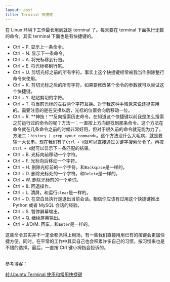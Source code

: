 ```yaml
---
layout: post
title: Terminal 快捷键
---
```


在 Linux 环境下工作最长用到就是 terminal 了。每天要在 terminal 下面执行无数的命令。其实 terminal 下面也是有快捷键的。


- Ctrl + P. 显示上一条命令。
- Ctrl + N. 显示下一条命令。
- Ctrl + A. 将光标移到行首。
- Ctrl + E. 将光标移到行尾。
- Ctrl + U. 剪切光标之前的所有字符。事实上这个快捷键经常被我当作删除整行命令来使用。
- Ctrl + K. 剪切光标之后的所有字符。如果要修改某个命令的参数就可以尝试这个快捷键。
- Ctrl + Y. 粘贴剪切的字符。
- Ctrl + T. 将当前光标的左右两个字符互换。对于我这种手残党来说还挺实用的。需要注意的是在交换以后，光标的位置会向后移动一位。
- Ctrl + R. **神技！**反向搜索历史命令。在知道这个快捷键以前我是怎么搜索之前运行过的命令的呢？方法一：一直按上方向键找到那条命令。这个方法在命令就在几条命令之前的时候非常好用，但对于很久前的命令就无能为力了。方法二：`history | grep <your command>`。这个方法没什么大毛病，就是要输一大长串。现在我们有了`Ctrl + R`就可以直接通过关键字搜索命令了。再按`Ctrl + R`就可以显示下一条匹配的结果。
- Ctrl + B. 光标向前移动一个字符。
- Ctrl + F. 光标向后移动一个字符。
- Ctrl + H. 删除光标前的一个字符。和`Backspace`是一样的。
- Ctrl + D. 删除光标处的一个字符。和`Delete`是一样的。
- Ctrl + W. 删除光标前的一个单词。
- Ctrl + &. 回退操作。
- Ctrl + L. 清屏，和运行`clear`是一样的。
- Ctrl + D. 在空白处执行是退出当前会话。相信你应该有过用这个快捷键推出 Python 或者 MySQL 会话的经验。
- Ctrl + S. 暂停屏幕输出。
- Ctrl + Q. 继续屏幕输出。
- Ctrl + J/O/M. 回车，和`Enter`是一样的。

这些命令其实并不一定全都派得上用场，有一些我们直接用用已有的按键会更加快捷方便。同时，在平常的工作中其实自己也会积累许多自己的习惯，按习惯来也是不错的选择。最后，一直按 Ctrl 键小拇指会投诉的。


<br/>
参考博客：

[转:Ubuntu Terminal 使用和常用快捷键](http://www.cnblogs.com/youxin/archive/2013/04/07/3006189.html)